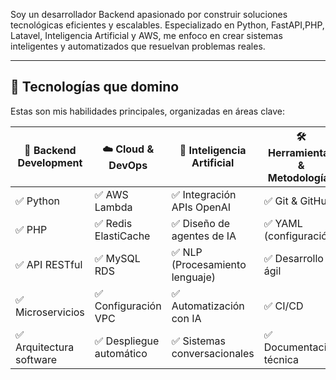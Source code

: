 Soy un desarrollador Backend apasionado por construir soluciones tecnológicas eficientes y escalables. Especializado en Python, FastAPI,PHP, Latavel, Inteligencia Artificial y AWS, me enfoco en crear sistemas inteligentes y automatizados que resuelvan problemas reales.

---

## 🚀 Tecnologías que domino

Estas son mis habilidades principales, organizadas en áreas clave:

| 🐍 Backend Development   | ☁️ Cloud & DevOps        | 🧠 Inteligencia Artificial      | 🛠️ Herramientas & Metodologías |
| ------------------------ | ------------------------ | ------------------------------- | ------------------------------ |
| ✅ Python                | ✅ AWS Lambda            | ✅ Integración APIs OpenAI      | ✅ Git & GitHub                |
| ✅ PHP                   | ✅ Redis ElastiCache     | ✅ Diseño de agentes de IA      | ✅ YAML (configuración)        |
| ✅ API RESTful           | ✅ MySQL RDS             | ✅ NLP (Procesamiento lenguaje) | ✅ Desarrollo ágil             |
| ✅ Microservicios        | ✅ Configuración VPC     | ✅ Automatización con IA        | ✅ CI/CD                       |
| ✅ Arquitectura software | ✅ Despliegue automático | ✅ Sistemas conversacionales    | ✅ Documentación técnica       |
